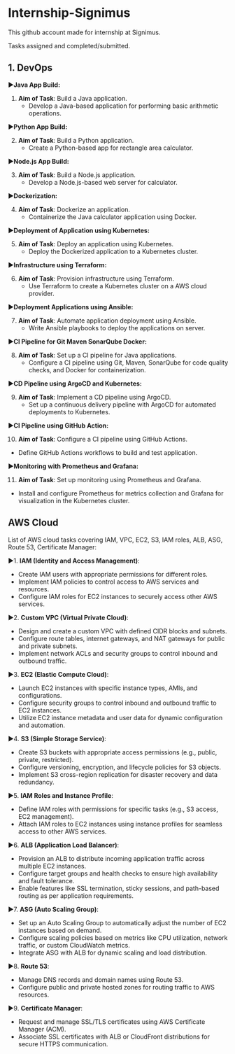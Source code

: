 # Internship-Signimus

This github account made for internship at Signimus.

Tasks assigned and completed/submitted.

## 1. DevOps 

▶️**Java App Build:**

1. **Aim of Task**: Build a Java application.
   - Develop a Java-based application for performing basic arithmetic operations.

▶️**Python App Build:**

2. **Aim of Task**: Build a Python application.
   - Create a Python-based app for rectangle area calculator.

▶️**Node.js App Build:**

3. **Aim of Task**: Build a Node.js application.
   - Develop a Node.js-based web server for calculator.

▶️**Dockerization:**

4. **Aim of Task**: Dockerize an application.
   - Containerize the Java calculator application using Docker.

▶️**Deployment of Application using Kubernetes:**

5. **Aim of Task**: Deploy an application using Kubernetes.
   - Deploy the Dockerized application to a Kubernetes cluster.

▶️**Infrastructure using Terraform:**

6. **Aim of Task**: Provision infrastructure using Terraform.
   - Use Terraform to create a Kubernetes cluster on a AWS cloud provider.

▶️**Deployment Applications using Ansible:**

7. **Aim of Task**: Automate application deployment using Ansible.
   - Write Ansible playbooks to deploy the applications on server.

▶️**CI Pipeline for Git Maven SonarQube Docker:**

8. **Aim of Task**: Set up a CI pipeline for Java applications.
   - Configure a CI pipeline using Git, Maven, SonarQube for code quality checks, and Docker for containerization.

▶️**CD Pipeline using ArgoCD and Kubernetes:**

9. **Aim of Task**: Implement a CD pipeline using ArgoCD.
   - Set up a continuous delivery pipeline with ArgoCD for automated deployments to Kubernetes.

▶️**CI Pipeline using GitHub Action:**

10. **Aim of Task**: Configure a CI pipeline using GitHub Actions.
   - Define GitHub Actions workflows to build and test application.

▶️**Monitoring with Prometheus and Grafana:**

11. **Aim of Task**: Set up monitoring using Prometheus and Grafana.
   - Install and configure Prometheus for metrics collection and Grafana for visualization in the Kubernetes cluster.


## AWS Cloud

List of AWS cloud tasks covering IAM, VPC, EC2, S3, IAM roles, ALB, ASG, Route 53, Certificate Manager:

▶️1. **IAM (Identity and Access Management)**:
   - Create IAM users with appropriate permissions for different roles.
   - Implement IAM policies to control access to AWS services and resources.
   - Configure IAM roles for EC2 instances to securely access other AWS services.

▶️2. **Custom VPC (Virtual Private Cloud)**:
   - Design and create a custom VPC with defined CIDR blocks and subnets.
   - Configure route tables, internet gateways, and NAT gateways for public and private subnets.
   - Implement network ACLs and security groups to control inbound and outbound traffic.

▶️3. **EC2 (Elastic Compute Cloud)**:
   - Launch EC2 instances with specific instance types, AMIs, and configurations.
   - Configure security groups to control inbound and outbound traffic to EC2 instances.
   - Utilize EC2 instance metadata and user data for dynamic configuration and automation.

▶️4. **S3 (Simple Storage Service)**:
   - Create S3 buckets with appropriate access permissions (e.g., public, private, restricted).
   - Configure versioning, encryption, and lifecycle policies for S3 objects.
   - Implement S3 cross-region replication for disaster recovery and data redundancy.

▶️5. **IAM Roles and Instance Profile**:
   - Define IAM roles with permissions for specific tasks (e.g., S3 access, EC2 management).
   - Attach IAM roles to EC2 instances using instance profiles for seamless access to other AWS services.

▶️6. **ALB (Application Load Balancer)**:
   - Provision an ALB to distribute incoming application traffic across multiple EC2 instances.
   - Configure target groups and health checks to ensure high availability and fault tolerance.
   - Enable features like SSL termination, sticky sessions, and path-based routing as per application requirements.

▶️7. **ASG (Auto Scaling Group)**:
   - Set up an Auto Scaling Group to automatically adjust the number of EC2 instances based on demand.
   - Configure scaling policies based on metrics like CPU utilization, network traffic, or custom CloudWatch metrics.
   - Integrate ASG with ALB for dynamic scaling and load distribution.

▶️8. **Route 53**:
   - Manage DNS records and domain names using Route 53.
   - Configure public and private hosted zones for routing traffic to AWS resources.


▶️9. **Certificate Manager**:
   - Request and manage SSL/TLS certificates using AWS Certificate Manager (ACM).
   - Associate SSL certificates with ALB or CloudFront distributions for secure HTTPS communication.
   







